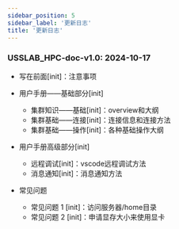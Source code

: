 ```yaml
---
sidebar_position: 5
sidebar_label: '更新日志'
title: '更新日志'
---
```


### USSLAB_HPC-doc-v1.0: 2024-10-17

- 写在前面[init]：注意事项

- 用户手册——基础部分[init]
  - 集群知识——基础[init]：overview和大纲
  - 集群基础——连接[init]：连接信息和连接方法
  - 集群基础——操作[init]：各种基础操作大纲

- 用户手册高级部分[init]
  - 远程调试[init]：vscode远程调试方法
  - 消息通知[init]：消息通知方法

- 常见问题
  - 常见问题 1 [init]：访问服务器/home目录
  - 常见问题 2 [init]：申请显存大小来使用显卡